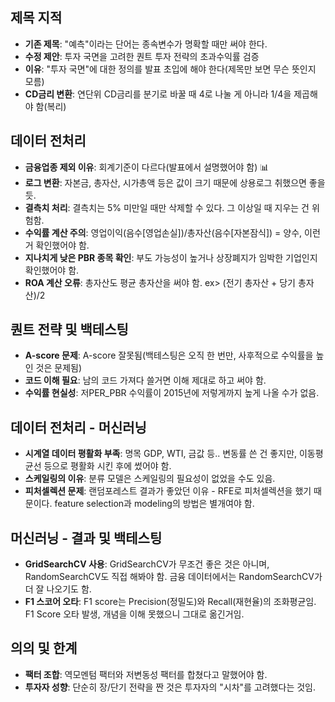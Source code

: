 ## 제목 지적
- **기존 제목**: "예측"이라는 단어는 종속변수가 명확할 때만 써야 한다.
- **수정 제안**: 투자 국면을 고려한 퀀트 투자 전략의 초과수익률 검증
- **이유**: "투자 국면"에 대한 정의를 발표 초입에 해야 한다(제목만 보면 무슨 뜻인지 모름)
- **CD금리 변환**: 연단위 CD금리를 분기로 바꿀 때 4로 나눌 게 아니라 1/4을 제곱해야 함(복리)

## 데이터 전처리
- **금융업종 제외 이유**: 회계기준이 다르다(발표에서 설명했어야 함) 📊
- **로그 변환**: 자본금, 총자산, 시가총액 등은 값이 크기 때문에 상용로그 취했으면 좋을듯.
- **결측치 처리**: 결측치는 5% 미만일 때만 삭제할 수 있다. 그 이상일 때 지우는 건 위험함.
- **수익률 계산 주의**: 영업이익(음수[영업손실])/총자산(음수[자본잠식]) = 양수, 이런거 확인했어야 함.
- **지나치게 낮은 PBR 종목 확인**:  부도 가능성이 높거나 상장폐지가 임박한 기업인지 확인했어야 함.
- **ROA 계산 오류**: 총자산도 평균 총자산을 써야 함. ex> (전기 총자산 + 당기 총자산)/2

## 퀀트 전략 및 백테스팅
- **A-score 문제**: A-score 잘못됨(백테스팅은 오직 한 번만, 사후적으로 수익률을 높인 것은 문제됨)
- **코드 이해 필요**: 남의 코드 가져다 쓸거면 이해 제대로 하고 써야 함.
- **수익률 현실성**: 저PER_PBR 수익률이 2015년에 저렇게까지 높게 나올 수가 없음.

## 데이터 전처리 - 머신러닝
- **시계열 데이터 평활화 부족**: 명목 GDP, WTI, 금값 등.. 변동률 쓴 건 좋지만, 이동평균선 등으로 평활화 시킨 후에 썼어야 함.
- **스케일링의 이유**: 분류 모델은 스케일링의 필요성이 없었을 수도 있음.
- **피처셀렉션 문제**: 랜덤포레스트 결과가 좋았던 이유 - RFE로 피처셀렉션을 했기 때문이다. feature selection과 modeling의 방법은 별개여야 함.

## 머신러닝 - 결과 및 백테스팅
- **GridSearchCV 사용**: GridSearchCV가 무조건 좋은 것은 아니며, RandomSearchCV도 직접 해봐야 함. 금융 데이터에서는 RandomSearchCV가 더 잘 나오기도 함.
-  **F1 스코어 오타**: F1 score는 Precision(정밀도)와 Recall(재현율)의 조화평균임. F1 Score 오타 발생, 개념을 이해 못했으니 그대로 옮긴거임.

## 의의 및 한계
- **팩터 조합**: 역모멘텀 팩터와 저변동성 팩터를 합쳤다고 말했어야 함.
- **투자자 성향**: 단순히 장/단기 전략을 짠 것은 투자자의 "시차"를 고려했다는 것임.
